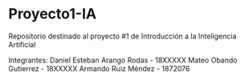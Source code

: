 # Proyecto1-IA
Repositorio destinado al proyecto #1 de Introducción a la Inteligencia Artificial

Integrantes:
Daniel Esteban Arango Rodas - 18XXXXX
Mateo Obando Gutierrez - 18XXXXX
Armando Ruiz Méndez - 1872076
